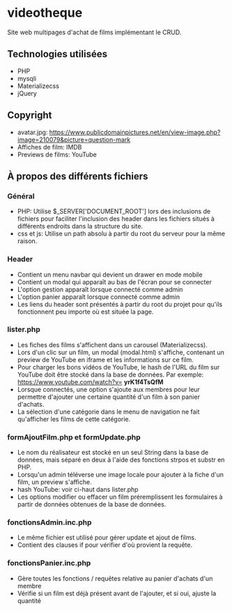 # videotheque
Site web multipages d'achat de films implémentant le CRUD.

## Technologies utilisées
- PHP
- mysqli
- Materializecss
- jQuery

## Copyright
- avatar.jpg: https://www.publicdomainpictures.net/en/view-image.php?image=210079&picture=question-mark
- Affiches de film: IMDB
- Previews de films: YouTube

## À propos des différents fichiers

### Général
- PHP: Utilise $_SERVER['DOCUMENT_ROOT'] lors des inclusions de fichiers pour faciliter l'inclusion des header dans les fichiers situés à différents endroits dans la structure du site.
- css et js: Utilise un path absolu à partir du root du serveur pour la même raison.

### Header
- Contient un menu navbar qui devient un drawer en mode mobile
- Contient un modal qui apparaît au bas de l'écran pour se connecter
- L'option gestion apparaît lorsque connecté comme admin
- L'option panier apparaît lorsque connecté comme admin
- Les liens du header sont présentés à partir du root du projet pour qu'ils fonctionnent peu importe où est située la page. 

### lister.php
- Les fiches des films s'affichent dans un carousel (Materializecss).
- Lors d'un clic sur un film, un modal (modal.html) s'affiche, contenant un preview de YouTube en iframe et les informations sur ce film.
- Pour charger les bons vidéos de YouTube, le hash de l'URL du film sur YouTube doit être stocké dans la base de données. Par exemple: https://www.youtube.com/watch?v= **yrK1f4TsQfM**
- Lorsque connectés, une option s'ajoute aux membres pour leur permettre d'ajouter une certaine quantité d'un film à son panier d'achats.
- La sélection d'une catégorie dans le menu de navigation ne fait qu'afficher les films de cette catégorie.

### formAjoutFilm.php et formUpdate.php
- Le nom du réalisateur est stocké en un seul String dans la base de données, mais séparé en deux à l'aide des fonctions strpos et substr en PHP.
- Lorsqu'un admin téléverse une image locale pour ajouter à la fiche d'un film, un preview s'affiche.
- hash YouTube: voir ci-haut dans lister.php
- Les options modifier ou effacer un film préremplissent les formulaires à partir de données obtenues de la base de données. 

### fonctionsAdmin.inc.php
- Le même fichier est utilisé pour gérer update et ajout de films.
- Contient des clauses if pour vérifier d'où provient la requête.

### fonctionsPanier.inc.php
- Gère toutes les fonctions / requêtes relative au panier d'achats d'un membre
- Vérifie si un film est déjà présent avant de l'ajouter, et si oui, ajuste la quantité

